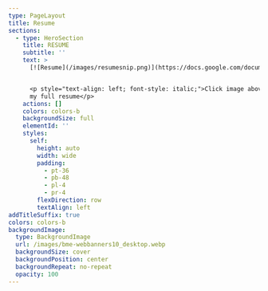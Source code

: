 ```yaml
---
type: PageLayout
title: Resume
sections:
  - type: HeroSection
    title: RESUME
    subtitle: ''
    text: >
      [![Resume](/images/resumesnip.png)](https://docs.google.com/document/d/1r5iTEUh1yH7_5LLFVVpINVvuYnWxt2r1/preview?tab=t.0)


      <p style="text-align: left; font-style: italic;">Click image above to view
      my full resume</p>
    actions: []
    colors: colors-b
    backgroundSize: full
    elementId: ''
    styles:
      self:
        height: auto
        width: wide
        padding:
          - pt-36
          - pb-48
          - pl-4
          - pr-4
        flexDirection: row
        textAlign: left
addTitleSuffix: true
colors: colors-b
backgroundImage:
  type: BackgroundImage
  url: /images/bme-webbanners10_desktop.webp
  backgroundSize: cover
  backgroundPosition: center
  backgroundRepeat: no-repeat
  opacity: 100
---
```

